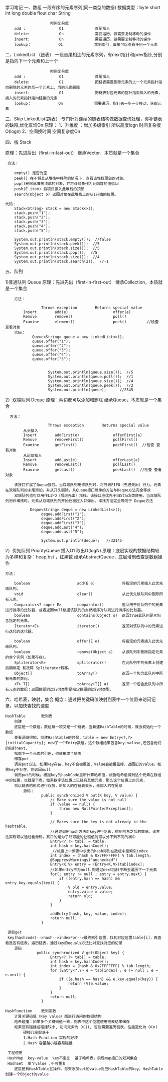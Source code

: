 学习笔记
一、数组
一段有序的元素序列(同一类型的数据)
数据类型：byte short int long double flout char String

                        时间复杂度
        add :               O1              首尾插入
        delete:             On              需要遍历，做需要复制移动的操作
        insert:             On              需要遍历，做需要复制移动的操作
        lookup：            O1              拿到索引，直接可以查看任何一个元素

二、LinkedList （链表）
一段首尾相连的元素序列，有next指针和prev指针,分别是指向下一个元素和上一个

                        时间复杂度
        add :               O1              首尾插入
        delete:             O1              把链表需要删除元素的上一个元素指针指向删除的元素的后一个元素上，当前元素删除
        insert:             O1              把链表对应元素的指针指向插入的元素，插入的元素指针指向链接的元素
        lookup：            On              需要遍历，指针去一步一步移动，获取元素

三、Skip LinkedList(跳表）
专门针对连续的链表结构做数据查询处理，弥补链表的缺陷,优化查询On
原理：
1、升维度 ：增加多级索引   所以高度logn 时间复杂度O(logn)
2、空间换时间 空间复杂度On

四、栈 Stack

原理：先进后出（first-in-last-out）
继承Vector，本质就是一个集合

     方法：

        empty() 是否为空
        peek() 在不将其从堆栈中移除的情况下，查看该堆栈顶部的对象。
        pop()删除此堆栈顶部的对象，并将该对象作为此函数的值返回
        push(E item) 将项目推入此堆栈的顶部
        search(Object o) 返回对象在此堆栈上的从1开始的位置。

    代码：
        Stack<String> stack = new Stack<>();
        stack.push("1");     
        stack.push("2");
        stack.push("3");
        stack.push("4");
        stack.push("5");

        System.out.println(stack.empty());  //false
        System.out.println(stack.peek());  //5
        System.out.println(stack.size());  //5
        System.out.println(stack.pop());  //5
        System.out.println(stack.size());  //4
        System.out.println(stack.search(2));  //-1

五、队列

1)普通队列 Queue
原理：先进先出（first-in-first-out）
继承Collection，本质就是一个集合

        方法：

                    Throws exception        Returns special value
            Insert        add(e)                    offer(e)         
            Remove        remove()                  poll()
            Examine       element()                 peek()         //检查 查看对象
        代码：
                Queue<String> queue = new LinkedList<>();
                queue.offer("1");
                queue.offer("2");
                queue.offer("3");
                queue.offer("4");
                queue.offer("5");
        
        
                       System.out.println(queue.size());  //5
                       System.out.println(queue.poll());  //1
                       System.out.println(queue.size());  //4
                       System.out.println(queue.peek());  //2
                       System.out.println(queue);      //2345

2）双端队列 Deque
原理：两边都可以添加和删除
继承Queue，本质就是一个集合

      方法：
        
                       Throws exception        Returns special value
            从头插入
            Insert        addFirst(e)               offerFirst(e)       
            Remove        removeFirst()             pollFirst()
            Examine       getFirst()                peekFirst()  //检查 查看对象
            从尾部插入
            Insert        addLast(e)                offerLast(e)       
            Remove        removeLast()              pollLast()
            Examine       getLast()                 peekLast()  //检查 查看对象
        
        该接口扩展了Queue接口。当双端队列用作队列时，将导致FIFO（先进先出）行为。元素在双端队列的末尾添加，并从开头删除。从Queue接口继承的方法与Deque方法完全等效
        双端队列也可以用作LIFO（后进先出）堆栈。该接口应优先于旧Stack类使用。当双端队列用作堆栈时，元素从双端队列的开始处被压入并弹出。堆栈方法完全等同于 Deque方法

               Deque<String> deque = new LinkedList<>();
                    deque.addFirst("1");
                    deque.addFirst("2");
                    deque.addFirst("3");
                    deque.addLast("4");
                    deque.addLast("5");

                    System.out.println(deque);   //32145

2）优先队列 PriorityQueue        插入O1  取出O(logN)
原理：底层实现的数据结构较为多样和复杂：heap,bst ，红黑数
继承AbstractQueue，底层增删改查是数组操作

    方法：
        
        boolean	                    add(E e)		    将指定的元素插入此优先级队列。
        void	                    clear()		        从此优先级队列中删除所有元素。
        Comparator<? super E>	    comparator()		返回用于对队列中的元素进行排序的比较器，或者返回null根据该队列的自然顺序对队列进行排序的比较器。
        boolean	                    contains(Object o)	返回true此队列是否包含指定的元素。
        Iterator<E>	                iterator()		    返回对该队列中的元素进行迭代的迭代器。
       
        boolean	                    offer(E e)		    将指定的元素插入此优先级队列。
        boolean	                    remove(Object o)	从该队列中删除指定元素的单个实例（如果存在）。
        Spliterator<E>	            spliterator()		在此队列中的元素上创建后期绑定 和故障 Spliterator转移。
        Object[]	                toArray()		    返回一个包含此队列中所有元素的数组。
        <T> T[]	                    toArray(T[] a)		返回一个包含此队列中所有元素的数组；返回数组的运行时类型是指定数组的运行时类型。


六、哈希表，映射，集合
概念：通过把关键码值映射到表中一个位置来访问记录，以加快查找的速度

    HashTable       散列表
        创建
        底层是一个数组，数组每一项又是一个链表，当新建HashTable的时候，就会初始化一个数组
        查看源码得知，创建Hashtable的时候，table = new Entry<?,?>[initialCapacity]; new了一个Entry数组，这个数组结果包含key-valuse,还包含他们的指针next,
        指向下一个元素的引用，也就形成了链表
        储存put
        调用put方法，如果key存在，key不会被覆盖，Value会被覆盖掉，返回旧的value，如果key不存在，则返回null
        调用put的时候，根据key的hashCode重新计算哈希值，根据哈希值得到这个元素在数组中的位置，也就是下表，如果数字该位置上已经有其他元素，那么这个位置上的元素，
        将以链表的形式进行存放，新加入的在链表表头，先加入的在尾部
            源码：
                    public synchronized V put(K key, V value) {
                        // Make sure the value is not null
                        if (value == null) {
                            throw new NullPointerException();
                        }
                
                        // Makes sure the key is not already in the hashtable.
                        //通过调用hash方法对key进行哈希，得到哈希之后的数值。该方法实现可以通过看源码，其目的是为了尽可能的让键值对可以分不到不同的桶中
                        Entry<?,?> tab[] = table;
                        int hash = key.hashCode();
                         //根据上一步骤中求出的hash得到在数组中是索引index
                        int index = (hash & 0x7FFFFFFF) % tab.length;
                        @SuppressWarnings("unchecked")
                        Entry<K,V> entry = (Entry<K,V>)tab[index];
                        //如果entry不为null.则通过next指针不断去遍历下一个元素
                        for(; entry != null ; entry = entry.next) {
                            if ((entry.hash == hash) && entry.key.equals(key)) {
                                V old = entry.value;
                                entry.value = value;
                                return old;
                            }
                        }
                
                        addEntry(hash, key, value, index);
                        return null;
                    }
                    
     读取get
     key(hashcode)-->hash-->indexFor-->最终索引位置，找到对应位置table[i]，再查看是否有链表，遍历链表，通过key的equals方法比对查找对应的记录
        源码
                  public synchronized V get(Object key) {
                        Entry<?,?> tab[] = table;
                        int hash = key.hashCode();
                        int index = (hash & 0x7FFFFFFF) % tab.length;
                        for (Entry<?,?> e = tab[index] ; e != null ; e = e.next) {
                            if ((e.hash == hash) && e.key.equals(key)) {
                                return (V)e.value;
                            }
                        }
                        return null;
                    }
                    
    HashFunction    散列函数
        计算关键码值（Key value）而进行访问的数据结构
        哈希碰撞：如果多个关键码值一致，则表中这个位置使用链表结果储存
        如果没有碰撞或碰撞较小, 访问元素为 O(1), 否则需要遍历链表，性能退化为 O(n)
            碰撞几率取决于 
            1.Hash Function 实现的好坏
            2.Hash 容量越小越容易碰撞
            
     工程使用
     HashMap  key-value  key不重复  基于哈希表，实现map接口的双列集合
     HashSet  单个value ,不可重复
        底层是有HashTable在操作。每天添加set的value对应HashTable的key，HashTable创建一个Object的value
















